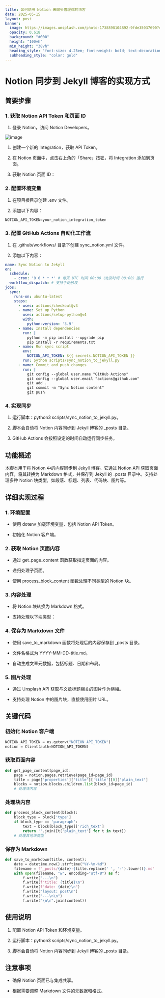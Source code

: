 ```yaml
---
title: 如何使用 Notion 来同步管理你的博客
date: 2025-05-15
layout: post
banner:
  image: https://images.unsplash.com/photo-1738898104892-9fde35037690?crop=entropy&cs=tinysrgb&fit=max&fm=jpg&ixid=M3w2OTIwMzJ8MHwxfHJhbmRvbXx8fHx8fHx8fDE3NDcyOTc3MzR8&ixlib=rb-4.1.0&q=80&w=1080
  opacity: 0.618
  background: "#000"
  height: "100vh"
  min_height: "38vh"
  heading_style: "font-size: 4.25em; font-weight: bold; text-decoration: underline"
  subheading_style: "color: gold"
---
```


# Notion 同步到 Jekyll 博客的实现方式

## 简要步骤

### 1. 获取 Notion API Token 和页面 ID

1. 登录 Notion，访问 Notion Developers。

![image](https://prod-files-secure.s3.us-west-2.amazonaws.com/a7a0cc5a-89b9-4cda-8686-1fba0ca52f40/d19c1afe-dea5-4312-9333-786b0ba83054/image.png?X-Amz-Algorithm=AWS4-HMAC-SHA256&X-Amz-Content-Sha256=UNSIGNED-PAYLOAD&X-Amz-Credential=ASIAZI2LB466UVVXOLO6%2F20250515%2Fus-west-2%2Fs3%2Faws4_request&X-Amz-Date=20250515T082853Z&X-Amz-Expires=3600&X-Amz-Security-Token=IQoJb3JpZ2luX2VjEHAaCXVzLXdlc3QtMiJHMEUCIQCO%2F5nKQ2eGieBw9vhYy3PFI67nfE6K3vwKnJATrIyyHgIgYqmCdWvGQAZzLNsFECdUHOMwczMkSeljsN1vgneJ5pYq%2FwMIKRAAGgw2Mzc0MjMxODM4MDUiDNaqTn2Wt9kymMZOLircA639Pg1%2Flh0Nkbeyj%2BvDDG0fG5SOrUccAw9fZWplWyC0ln%2FQnBUaR8IXTQdesDjO1mfGH%2FSFQRJLAK%2FP5W4vtKAzxyfPVSqoYqaS7O0LrYKczAbehy%2FcSw7bSGA6FpsWeYNhjjseIKBYngNSjXV3uk9K1Ja%2FfDQ3IRQJivynXGqb%2FMBf1iWvnPbf9oyRfBmheAPSeqYPzLBUApygwSy76dVl%2BdaadC1KtODyq1jIO%2BJ7EoSk8we0TvzsdfkosizrRe42LT8ohQ9giOCuN2zJfoIbgFr5FddUh9Xs3PNbc89Xi48p7ZE4I0UVvMhlHumdNAjoBLxRzqxtKa6eJYfw2tZWQCiGh%2Bl5NSWS9awLY7PDE3AyI4AozX5gAN%2F%2FyycVFnGFrzbn6AiAyMDzSlC7y1vGq1v5PIvsL22LFz98ndfF7Hx2f5Nydo7Q23QmlKSILj0I5F4CnagYpgW%2FirmZjvR%2F5WFK4SUnGW6nMGDpwCBpafXbiGfB%2F8WiiV1mUr5nD7TW%2BOG9IVmeC5AY5%2Fg9zkHwVwSCqaZwNwljNOf%2F8gmx%2BccFMhdXb%2FxgbT2D%2BrvrNNc5%2Bj1CJ%2BOwBSqluv11gSDTrNvxlwCaV%2BBWasYVxEvlJ3NJJR84%2FdGJJX%2BrMMW2lsEGOqUBUgV49FRL0UX%2FaJTz1XMcRX6xNWL5R0yUAOfpUAP0hU5j%2FvJtQmuHV0QTQvY9jiE%2FIogH5PE3%2F8tLc8U6jGC2iYDhFIzeW8ZwRnktXMwO8TopjOiJujLDRMIZwiZbVEL%2Br1J1PLeRj6S0xx2bnShsg6FLqJrR%2BPJif3VcIzryPBtsURMN1WxODYvGCL5WPD5sRI68h9E8H%2FB8ywVkqxvOxa0338d6&X-Amz-Signature=b76460c57d78f4aaa02fec71e9eedf08d7317085a45138d44e9c678c667aa4c3&X-Amz-SignedHeaders=host&x-id=GetObject)

1. 创建一个新的 Integration，获取 API Token。

1. 在 Notion 页面中，点击右上角的「Share」按钮，将 Integration 添加到页面。

1. 获取 Notion 页面 ID：


### 2. 配置环境变量

1. 在项目根目录创建 .env 文件。

1. 添加以下内容：

```javascript
NOTION_API_TOKEN=your_notion_integration_token
```

### 3. 配置 GitHub Actions 自动化工作流

1. 在 .github/workflows/ 目录下创建 sync_notion.yml 文件。

1. 添加以下内容：

```yaml
name: Sync Notion to Jekyll
on:
  schedule:
    - cron: '0 0 * * *' # 每天 UTC 时间 00:00（北京时间 08:00）运行
  workflow_dispatch: # 支持手动触发
jobs:
  sync:
    runs-on: ubuntu-latest
    steps:
      - uses: actions/checkout@v3
      - name: Set up Python
        uses: actions/setup-python@v4
        with:
          python-version: '3.9'
      - name: Install dependencies
        run: |
          python -m pip install --upgrade pip
          pip install -r requirements.txt
      - name: Run sync script
        env:
          NOTION_API_TOKEN: ${{ secrets.NOTION_API_TOKEN }}
        run: python scripts/sync_notion_to_jekyll.py
      - name: Commit and push changes
        run: |
          git config --global user.name "GitHub Actions"
          git config --global user.email "actions@github.com"
          git add .
          git commit -m "Sync Notion content"
          git push
```

### 4. 实现同步

1. 运行脚本：python3 scripts/sync_notion_to_jekyll.py。

1. 脚本会自动将 Notion 内容同步到 Jekyll 博客的 _posts 目录。

1. GitHub Actions 会按照设定的时间自动运行同步任务。

## 功能概述

本脚本用于将 Notion 中的内容同步到 Jekyll 博客。它通过 Notion API 获取页面内容，将其转换为 Markdown 格式，并保存到 Jekyll 的 _posts 目录中。支持处理多种 Notion 块类型，如段落、标题、列表、代码块、图片等。

## 详细实现过程

### 1. 环境配置

- 使用 dotenv 加载环境变量，包括 Notion API Token。

- 初始化 Notion 客户端。

### 2. 获取 Notion 页面内容

- 通过 get_page_content 函数获取指定页面的内容。

- 递归处理子页面。

- 使用 process_block_content 函数处理不同类型的 Notion 块。

### 3. 内容处理

- 将 Notion 块转换为 Markdown 格式。

- 支持处理以下块类型：


### 4. 保存为 Markdown 文件

- 使用 save_to_markdown 函数将处理后的内容保存到 _posts 目录。

- 文件名格式为 YYYY-MM-DD-title.md。

- 自动生成文章元数据，包括标题、日期和布局。

### 5. 图片处理

- 通过 Unsplash API 获取与文章标题相关的图片作为横幅。

- 支持处理 Notion 中的图片块，直接使用图片 URL。

## 关键代码

### 初始化 Notion 客户端

```python
NOTION_API_TOKEN = os.getenv("NOTION_API_TOKEN")
notion = Client(auth=NOTION_API_TOKEN)
```

### 获取页面内容

```python
def get_page_content(page_id):
    page = notion.pages.retrieve(page_id=page_id)
    title = page['properties']['title']['title'][0]['plain_text']
    blocks = notion.blocks.children.list(block_id=page_id)
    # 处理块内容
```

### 处理块内容

```python
def process_block_content(block):
    block_type = block['type']
    if block_type == 'paragraph':
        text = block[block_type]['rich_text']
        return ''.join([t['plain_text'] for t in text])
    # 处理其他块类型
```

### 保存为 Markdown

```python
def save_to_markdown(title, content):
    date = datetime.now().strftime("%Y-%m-%d")
    filename = f"_posts/{date}-{title.replace(' ', '-').lower()}.md"
    with open(filename, "w", encoding="utf-8") as f:
        f.write("---\n")
        f.write(f"title: {title}\n")
        f.write(f"date: {date}\n")
        f.write("layout: post\n")
        f.write("---\n\n")
        f.write("\n\n".join(content))
```

## 使用说明

1. 配置 Notion API Token 和环境变量。

1. 运行脚本：python3 scripts/sync_notion_to_jekyll.py。

1. 脚本会自动将 Notion 内容同步到 Jekyll 博客的 _posts 目录。

## 注意事项

- 确保 Notion 页面已与集成共享。

- 根据需要调整 Markdown 文件的元数据和格式。